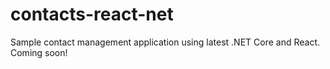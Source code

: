 # contacts-react-net
Sample contact management application using latest .NET Core and React. Coming soon!
